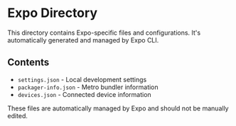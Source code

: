 # Expo Directory

This directory contains Expo-specific files and configurations. It's automatically generated and managed by Expo CLI.

## Contents

- `settings.json` - Local development settings
- `packager-info.json` - Metro bundler information
- `devices.json` - Connected device information

These files are automatically managed by Expo and should not be manually edited.